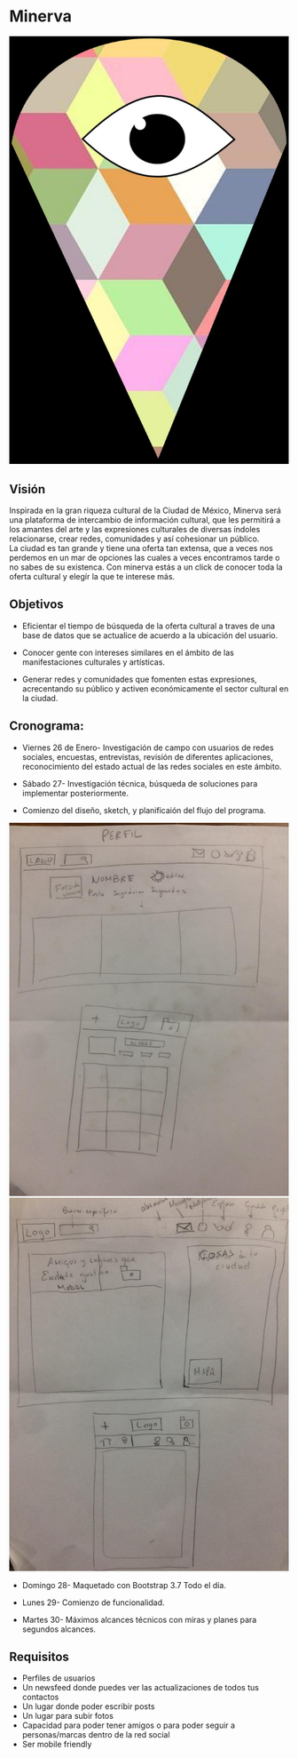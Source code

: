 # Minerva

![logo](https://raw.githubusercontent.com/carolbaam/social-net/master/assets/images/logo.jpg)

## Visión

 Inspirada en la gran riqueza cultural de la Ciudad de México, Minerva será una plataforma de intercambio de información cultural, que les permitirá a los amantes del arte y las expresiones culturales de diversas índoles relacionarse, crear redes, comunidades y así cohesionar un público.    
    La ciudad es tan grande y tiene una oferta tan extensa, que a veces nos perdemos en un mar de opciones las cuales a veces encontramos tarde o no sabes de su existenca. 
    Con minerva estás a un click de conocer toda la oferta cultural y elegír la que te interese más. 

## Objetivos

* Eficientar el tiempo de búsqueda de la oferta cultural a traves de una base de datos que se actualice de acuerdo a la ubicación del usuario. 

* Conocer gente con intereses similares en el ámbito de las manifestaciones culturales y artísticas.

* Generar redes y comunidades que fomenten estas expresiones, acrecentando su público y activen económicamente el sector cultural  en la ciudad.

## Cronograma:

* Viernes 26 de Enero- Investigación de campo con usuarios de redes sociales, encuestas, entrevistas, revisión de diferentes aplicaciones, reconocimiento del estado actual de las redes sociales en este ámbito.

* Sábado 27- Investigación técnica, búsqueda de soluciones para implementar posteriormente.
* Comienzo del diseño, sketch, y planificaión del flujo del programa.

![sketch](assets/images/sketch1.jpg)
![sketch](assets/images/sketch2.jpg)

* Domingo 28- Maquetado con Bootstrap 3.7 Todo el día.

* Lunes 29- Comienzo de funcionalidad.

* Martes 30- Máximos alcances técnicos con miras y planes para segundos alcances. 


## Requisitos


* Perfiles de usuarios
* Un newsfeed donde puedes ver las actualizaciones de todos tus contactos
* Un lugar donde poder escribir posts
* Un lugar para subir fotos
* Capacidad para poder tener amigos o para poder seguir a personas/marcas dentro de la red social
* Ser mobile friendly








